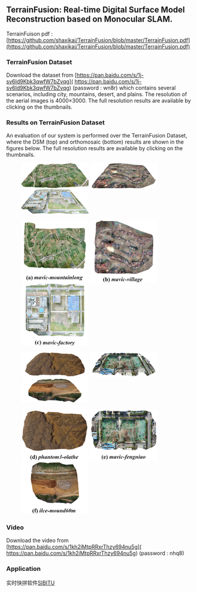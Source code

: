 ## TerrainFusion: Real-time Digital Surface Model Reconstruction based on Monocular SLAM.

TerrainFuison pdf : [https://github.com/shaxikai/TerrainFusion/blob/master/TerrainFusion.pdf](https://github.com/shaxikai/TerrainFusion/blob/master/TerrainFusion.pdf)



### TerrainFusion Dataset

Download the dataset from [https://pan.baidu.com/s/1j-sv6Id9Kbk3qwfW7bZvqg]( https://pan.baidu.com/s/1j-sv6Id9Kbk3qwfW7bZvqg) (password : wn8r) which contains several scenarios, including city, mountains, desert, and plains.  The resolution of the aerial images is 4000×3000. The full resolution results are available by clicking on the thumbnails.



### Results on TerrainFusion Dataset

An evaluation of our system is performed over the TerrainFusion Dataset, where the DSM (top) and orthomosaic (bottom) results are shown in the figures below. The full resolution results are available by clicking on the thumbnails.



<figure>
    <a href="./images/DSMmountainlong-side.png">
    	<img src="./images/mountain_s.png" width="180"/></a>
    <a href="./images/DSMvillage-side.png">
        <img src="./images/village_s.png" width="180"/></a>
    <a href="./images/DSMfactory-side.png">
        <img src="./images/factory_s.png" width="180"/></a>
</figure>

<figure>
    <a href="./images/DSMmountainlong-up.png">
    	<img src="./images/mountain_u.png" width="180"/></a>
    <a href="./images/DSMvillage-up.png">
    	<img src="./images/village_u.png" width="180"/></a>
    <a href="./images/DSMfactory-up.png">
        <img src="./images/factory_u.png" width="180"/></a>
</figure>




<figure class="3">
    <a href="./images/DSMshamo-side.png">
        <img src="./images/shamo_s.png" width="180"/></a>
    <a href="./images/DSMfengniao-side.png">
        <img src="./images/fengniao_s.png" width="180"/></a>
    <a href="./images/DSMmound60-side.png">
        <img src="./images/moun60_s.png" width="180"/></a>
</figure>


<figure>
    <a href="./images/DSMshamo-up.png">
        <img src="./images/shamo_u.png" width="180"/></a>
    <a href="./images/DSMfengniao-up.png">
        <img src="./images/fengniao_u.png" width="180"></a>
    <a href="./images/DSMmound60s-up.png">
        <img src="./images/moun60_u.png" width="180"/></a>
</figure>


### Video

Download the video from [https://pan.baidu.com/s/1kh2iMtpRRxrThzy694nu5g]( https://pan.baidu.com/s/1kh2iMtpRRxrThzy694nu5g) (password : nhq8) 



### Application

实时快拼软件[SIBITU](http://www.sibitu.cn/web/cn/)
